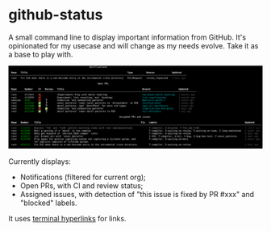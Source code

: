 # github-status

A small command line to display important information from GitHub. It's opinionated for my usecase
and will change as my needs evolve. Take it as a base to play with.

![Screenshot of the output of the command](Screenshot.png)

Currently displays:
- Notifications (filtered for current org);
- Open PRs, with CI and review status;
- Assigned issues, with detection of "this issue is fixed by PR #xxx" and "blocked" labels.

It uses [terminal hyperlinks](https://github.com/Alhadis/OSC8-Adoption/) for links.
